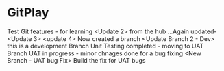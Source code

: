 # GitPlay
Test Git features - for learning
<Update 2> from the hub ...Again updated-<Update 3>
<update 4> Now created a branch
  <Update Branch 2 - Dev> this is a development Branch
  <UAT> Unit Testing completed - moving to UAT Branch
  <UAT> UAT in progress - minor chnages done for a bug fixing 
<New Branch - UAT bug Fix> Build the fix for UAT bugs
